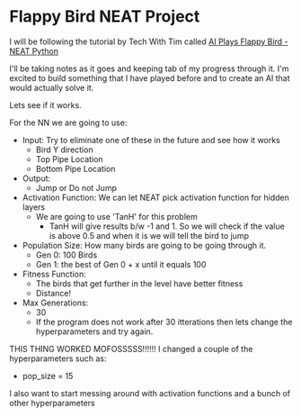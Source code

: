 # Flappy Bird NEAT Project

I will be following the tutorial by Tech With Tim called [AI Plays Flappy Bird - NEAT Python](https://www.youtube.com/watch?v=MMxFDaIOHsE&list=PLzMcBGfZo4-lwGZWXz5Qgta_YNX3_vLS2)

I'll be taking notes as it goes and keeping tab of my progress through it.  I'm excited to build something 
that I have played before and to create an AI that would actually solve it.  

Lets see if it works. 


For the NN we are going to use: 
* Input: Try to eliminate one of these in the future and see how it works 
    * Bird Y direction
    * Top Pipe Location
    * Bottom Pipe Location
* Output: 
    * Jump or Do not Jump
* Activation Function: We can let NEAT pick activation function for hidden layers
    * We are going to use 'TanH' for this problem 
        * TanH will give results b/w -1 and 1. So we will check if the value is above 0.5 and when it is we will 
        tell the bird to jump
* Population Size: How many birds are going to be going through it. 
    * Gen 0: 100 Birds
    * Gen 1: the best of Gen 0 + x until it equals 100
* Fitness Function: 
    * The birds that get further in the level have better fitness
    * Distance! 
* Max Generations: 
    * 30
    * If the program does not work after 30 itterations then lets change the hyperparameters and try again. 
    
    
THIS THING WORKED MOFOSSSSS!!!!!! 
I changed a couple of the hyperparameters such as: 

* pop_size = 15

I also want to start messing around with activation functions and a bunch of other hyperparameters
